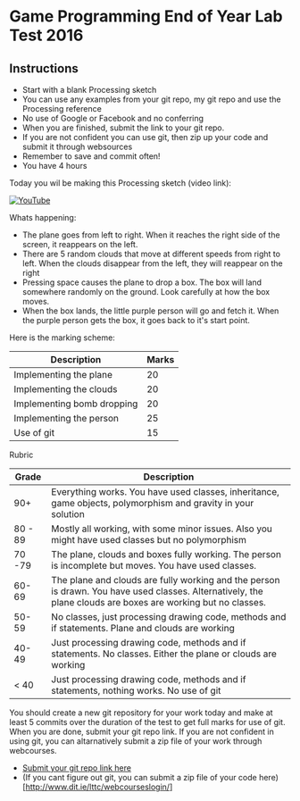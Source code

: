 # Game Programming End of Year Lab Test 2016

## Instructions
- Start with a blank Processing sketch
- You can use any examples from your git repo, my git repo and use the Processing reference
- No use of Google or Facebook and no conferring
- When you are finished, submit the link to your git repo.
- If you are not confident you can use git, then zip up your code and submit it through websources
- Remember to save and commit often!
- You have 4 hours

Today you wil be making this Processing sketch (video link):

[![YouTube](http://img.youtube.com/vi/dDDRhCHntU0/0.jpg)](https://www.youtube.com/watch?v=dDDRhCHntU0)

Whats happening:

- The plane goes from left to right. When it reaches the right side of the screen, it reappears on the left.
- There are 5 random clouds that move at different speeds from right to left. When the clouds disappear from the left, they will reappear on the right
- Pressing space causes the plane to drop a box. The box will land somewhere randomly on the ground. Look carefully at how the box moves.
- When the box lands, the little purple person will go and fetch it. When the purple person gets the box, it goes back to it's start point.

Here is the marking scheme:

| Description | Marks |
|-------------|-------|
| Implementing the plane | 20 |
| Implementing the clouds | 20 |
| Implementing bomb dropping | 20 |
| Implementing the person | 25 |
| Use of git | 15 |

Rubric

| Grade | Description |
|-------|-------------|
| 90+   | Everything works. You have used classes, inheritance, game objects, polymorphism  and gravity in your solution |
| 80 - 89 | Mostly all working, with some minor issues. Also you might have used classes but no polymorphism |
| 70 -79 | The plane, clouds and boxes fully working. The person is incomplete but moves. You have used classes. |
| 60-69 | The plane and clouds are fully working and the person is drawn. You have used classes. Alternatively, the plane clouds are boxes are working but no classes.
| 50-59 | No classes, just processing drawing code, methods and if statements. Plane and clouds are working
| 40-49 | Just processing drawing code, methods and if statements. No classes. Either the plane or clouds are working |
| < 40 | Just processing drawing code, methods and if statements, nothing works. No use of git |

You should create a new git repository for your work today and make at least 5 commits over the duration of the test to get full marks for use of git. When you are done, submit your git repo link. If you are not confident in using git, you can altarnatively submit a zip file of your work through webcourses.

- [Submit your git repo link here](https://docs.google.com/forms/d/1m7oIH1u7tkRS8lb2iEYmymxdhZNQQz3wd2bSd8w5E5k/viewform)
- (If you cant figure out git, you can submit a zip file of your code here)[http://www.dit.ie/lttc/webcourseslogin/]